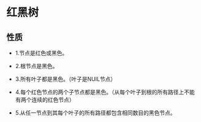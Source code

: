 # 红黑树

## 性质

* 1.节点是红色或黑色。

* 2.根节点是黑色。

* 3.所有叶子都是黑色。（叶子是NUIL节点）

* 4.每个红色节点的两个子节点都是黑色。（从每个叶子到根的所有路径上不能有两个连续的红色节点）

* 5.从任一节点到其每个叶子的所有路径都包含相同数目的黑色节点。
